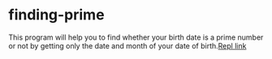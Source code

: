 # finding-prime

This program will help you to find whether your birth date is a prime number or not by getting only the date and month of your date of birth.[Repl link](https://repl.it/@Aravind33/finding-prime?embed=1&output=1)
